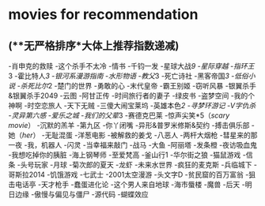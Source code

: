 # movies for recommendation
## (**无严格排序*大体上推荐指数递减)
-肖申克的救赎
-这个杀手不太冷
-情书
-千钧一发
-星球大战*9 
-星际穿越
-指环王*3
-霍比特人*3
-银河系漫游指南
-水形物语
-教父*3
-死亡诗社
-黑客帝国*3
-低俗小说
-杀死比尔*2
-楚门的世界
-勇敢的心
-末代皇帝
-霸王别姬
-窃听风暴
-银翼杀手&银翼杀手2049
-云图
-阿甘正传
-时间旅行者的妻子
-绿皮书
-盗梦空间
-我的个神啊
-时空恋旅人
-天下无贼
-三傻大闹宝莱坞
-英雄本色*2
-寻梦环游记
-V字仇杀
-灵异第六感
-爱乐之城
-我们的父辈*3
-赛德克巴莱
-惊声尖笑*5（_scary movie_）
-沉默的羔羊
-第九区
-你丫闭嘴
-异形&普罗米修斯&契约
-搏击俱乐部
-她（_her_）
-无耻混蛋
-洋葱电影
-被解救的姜戈
-八恶人
-两杆大烟枪
-彗星来的那一夜
-我，机器人
-闪灵
-当幸福来敲门
-战马
-大鱼
-阿丽塔
-发条橙
-夜访吸血鬼
-我想吃掉你的胰脏
-海上钢琴师
-至爱梵高
-釜山行1
-华尔街之狼
-猫鼠游戏
-信条
-头号玩家
-月球
-菊次郎的夏天
-龙虾
-未来水世界
-疯狂的麦克斯
-兵临城下
-哥斯拉2014
-饥饿游戏
-七武士
-2001太空漫游
-头文字D
-贫民窟的百万富翁
-狙击电话亭
-天才枪手
-蠢蛋进化论
-这个男人来自地球
-海市蜃楼
-魔兽
-后天
-明日边缘
-傲慢与偏见与僵尸
-源代码
-蝴蝶效应

